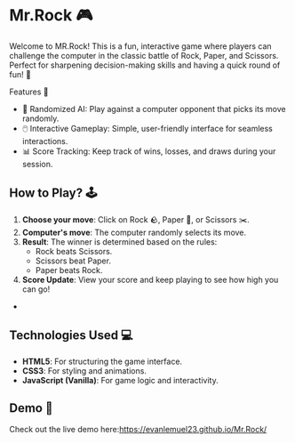 # Mr.Rock 🎮

Welcome to MR.Rock! This is a fun, interactive game where players can challenge the computer in the classic battle of Rock, Paper, and Scissors. Perfect for sharpening decision-making skills and having a quick round of fun! 🚀



 Features 🌟

- 🎲 Randomized AI: Play against a computer opponent that picks its move randomly.
- 🖱️ Interactive Gameplay: Simple, user-friendly interface for seamless interactions.
- 📊 Score Tracking: Keep track of wins, losses, and draws during your session.



## How to Play? 🕹️

1. **Choose your move**: Click on Rock 🪨, Paper 📄, or Scissors ✂️.
2. **Computer's move**: The computer randomly selects its move.
3. **Result**: The winner is determined based on the rules:
   - Rock beats Scissors.
   - Scissors beat Paper.
   - Paper beats Rock.
4. **Score Update**: View your score and keep playing to see how high you can go!

-
## Technologies Used 💻

- **HTML5**: For structuring the game interface.
- **CSS3**: For styling and animations.
- **JavaScript (Vanilla)**: For game logic and interactivity.



## Demo 🚀

Check out the live demo here:https://evanlemuel23.github.io/Mr.Rock/


